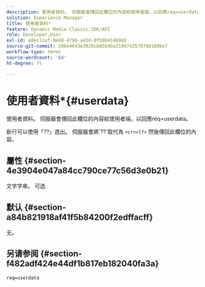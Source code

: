 ```yaml
---
description: 使用者資料。 伺服器會傳回此欄位的內容給使用者端，以回應req=userdata。
solution: Experience Manager
title: 使用者資料*
feature: Dynamic Media Classic,SDK/API
role: Developer,User
exl-id: e8ec11af-9448-4796-a43d-0fb9841469dd
source-git-commit: 206e4643e3926cb85b4be2189743578f88180be7
workflow-type: tm+mt
source-wordcount: '64'
ht-degree: 7%

---
```


# 使用者資料*{#userdata}

使用者資料。 伺服器會傳回此欄位的內容給使用者端，以回應req=userdata。

新行可以使用「??」逸出。 伺服器會將&#39;??&#39;取代為 `<cr><lf>` 然後傳回此欄位的內容。

## 屬性 {#section-4e3904e047a84cc790ce77c56d3e0b21}

文字字串。 可选.

## 默认 {#section-a84b821918af41f5b84200f2edffacff}

无。

## 另请参阅 {#section-f482adf424e44df1b817eb182040fa3a}

`req=userdata`
